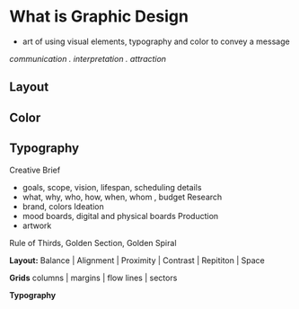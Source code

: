 # What is Graphic Design

- art of using visual elements, typography and color to convey a message

*communication . interpretation . attraction*

## Layout
## Color
## Typography

Creative Brief 
  - goals, scope, vision, lifespan, scheduling details
  - what, why, who, how, when, whom , budget
Research
  - brand, colors
Ideation 
  - mood boards, digital and physical boards
Production
  - artwork 

Rule of Thirds, Golden Section, Golden Spiral

**Layout:**
Balance | Alignment | Proximity | Contrast | Repititon | Space

**Grids**
columns | margins | flow lines | sectors

**Typography**
